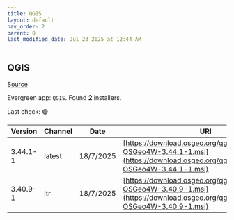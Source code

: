 ```yaml
---
title: QGIS
layout: default
nav_order: 2
parent: Q
last_modified_date: Jul 23 2025 at 12:44 AM
---
```


## QGIS

[Source](https://qgis.org/en/site/index.html)

Evergreen app: `QGIS`. Found **2** installers.

Last check: 🟢

| Version  | Channel | Date      | URI                                                                                                                                    |
| -------- | ------- | --------- | -------------------------------------------------------------------------------------------------------------------------------------- |
| 3.44.1-1 | latest  | 18/7/2025 | [https://download.osgeo.org/qgis/windows/QGIS-OSGeo4W-3.44.1-1.msi](https://download.osgeo.org/qgis/windows/QGIS-OSGeo4W-3.44.1-1.msi) |
| 3.40.9-1 | ltr     | 18/7/2025 | [https://download.osgeo.org/qgis/windows/QGIS-OSGeo4W-3.40.9-1.msi](https://download.osgeo.org/qgis/windows/QGIS-OSGeo4W-3.40.9-1.msi) |
